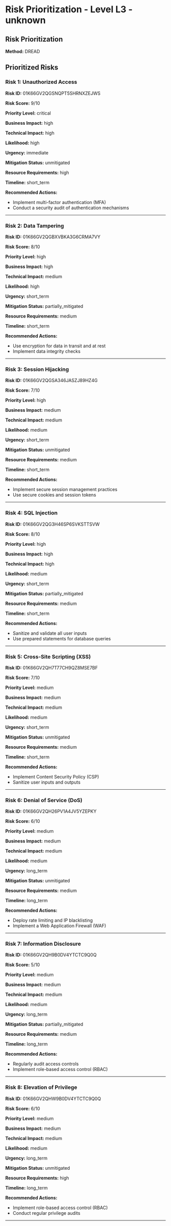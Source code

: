 # Risk Prioritization - Level L3 - unknown

## Risk Prioritization

**Method:** DREAD

## Prioritized Risks

### Risk 1: Unauthorized Access

**Risk ID:** 01K66GV2QGSNQPT5SHRNXZEJWS

**Risk Score:** 9/10

**Priority Level:** critical

**Business Impact:** high

**Technical Impact:** high

**Likelihood:** high

**Urgency:** immediate

**Mitigation Status:** unmitigated

**Resource Requirements:** high

**Timeline:** short_term

**Recommended Actions:**
- Implement multi-factor authentication (MFA)
- Conduct a security audit of authentication mechanisms

---

### Risk 2: Data Tampering

**Risk ID:** 01K66GV2QGBXVBKA3G6CRMA7VY

**Risk Score:** 8/10

**Priority Level:** high

**Business Impact:** high

**Technical Impact:** medium

**Likelihood:** high

**Urgency:** short_term

**Mitigation Status:** partially_mitigated

**Resource Requirements:** medium

**Timeline:** short_term

**Recommended Actions:**
- Use encryption for data in transit and at rest
- Implement data integrity checks

---

### Risk 3: Session Hijacking

**Risk ID:** 01K66GV2QGSA346JASZJ89HZ4G

**Risk Score:** 7/10

**Priority Level:** high

**Business Impact:** medium

**Technical Impact:** medium

**Likelihood:** medium

**Urgency:** short_term

**Mitigation Status:** unmitigated

**Resource Requirements:** medium

**Timeline:** short_term

**Recommended Actions:**
- Implement secure session management practices
- Use secure cookies and session tokens

---

### Risk 4: SQL Injection

**Risk ID:** 01K66GV2QG3H46SP6SVKSTTSVW

**Risk Score:** 8/10

**Priority Level:** high

**Business Impact:** high

**Technical Impact:** high

**Likelihood:** medium

**Urgency:** short_term

**Mitigation Status:** partially_mitigated

**Resource Requirements:** medium

**Timeline:** short_term

**Recommended Actions:**
- Sanitize and validate all user inputs
- Use prepared statements for database queries

---

### Risk 5: Cross-Site Scripting (XSS)

**Risk ID:** 01K66GV2QH7T77CH9QZ8MSE7BF

**Risk Score:** 7/10

**Priority Level:** medium

**Business Impact:** medium

**Technical Impact:** medium

**Likelihood:** medium

**Urgency:** short_term

**Mitigation Status:** unmitigated

**Resource Requirements:** medium

**Timeline:** short_term

**Recommended Actions:**
- Implement Content Security Policy (CSP)
- Sanitize user inputs and outputs

---

### Risk 6: Denial of Service (DoS)

**Risk ID:** 01K66GV2QH26PV1A4JV5YZEPKY

**Risk Score:** 6/10

**Priority Level:** medium

**Business Impact:** medium

**Technical Impact:** medium

**Likelihood:** medium

**Urgency:** long_term

**Mitigation Status:** unmitigated

**Resource Requirements:** medium

**Timeline:** long_term

**Recommended Actions:**
- Deploy rate limiting and IP blacklisting
- Implement a Web Application Firewall (WAF)

---

### Risk 7: Information Disclosure

**Risk ID:** 01K66GV2QH9B0DV4YTCTC9Q0Q

**Risk Score:** 5/10

**Priority Level:** medium

**Business Impact:** medium

**Technical Impact:** medium

**Likelihood:** medium

**Urgency:** long_term

**Mitigation Status:** partially_mitigated

**Resource Requirements:** medium

**Timeline:** long_term

**Recommended Actions:**
- Regularly audit access controls
- Implement role-based access control (RBAC)

---

### Risk 8: Elevation of Privilege

**Risk ID:** 01K66GV2QHW9B0DV4YTCTC9Q0Q

**Risk Score:** 6/10

**Priority Level:** medium

**Business Impact:** medium

**Technical Impact:** medium

**Likelihood:** medium

**Urgency:** long_term

**Mitigation Status:** unmitigated

**Resource Requirements:** high

**Timeline:** long_term

**Recommended Actions:**
- Implement role-based access control (RBAC)
- Conduct regular privilege audits

---

